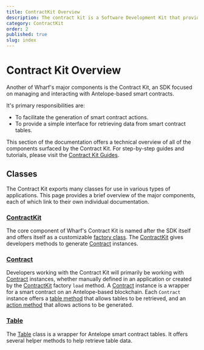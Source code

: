 ```yaml
---
title: ContractKit Overview
description: The contract kit is a Software Development Kit that provides a simple interface for interacting with smart contracts on Antelope-based blockchains.
category: ContractKit
order: 2
published: true
slug: index
---
```


# Contract Kit Overview

Another of Wharf's major components is the Contract Kit, an SDK focused on managing and interacting with Antelope-based smart contracts.

It's primary responsibilities are:

- To facilitate the generation of smart contract actions.
- To provide a simple interface for retrieving data from smart contract tables.

This section of the documentation offers a technical overview of all of the components surfaced by the Contract Kit. For step-by-step guides and tutorials, please visit the [Contract Kit Guides](/guides/contract-kit).

## Classes

The Contract Kit exports many classes for use in various types of applications. This page provides a brief overview of the major components, each of which link to their own individual documentation.

### [ContractKit](/docs/contract-kit/contract-kit)

The core component of Wharf's Contract Kit is named after the SDK itself and offers itself as a customizable [factory class](https://refactoring.guru/design-patterns/factory-method). The [ContractKit](/docs/contract-kit/contract-kit) gives developers methods to generate [Contract](/docs/contract-kit/contract) instances.

### [Contract](/docs/contract-kit/contract)

Developers working with the Contract Kit will primarily be working with [Contract](/docs/contract-kit/contract) instances, whether manually defined in an application or created by the [ContractKit](/docs/contract-kit/contract-kit) factory `load` method. A [Contract](/docs/contract-kit/contract) instance is a wrapper for a smart contract on an Antelope-based blockchain. Each `Contract` instance offers a [table method](/docs/contract-kit/table-method) that allows tables to be retrieved, and an [action method](/docs/contract-kit/action-method) that allows actions to be generated.

### [Table](/docs/contract-kit/table)

The [Table](/docs/contract-kit/table) class is a wrapper for Antelope smart contract tables. It offers several helper methods to help retrieve table data.